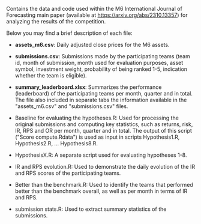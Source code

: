 Contains the data and code used within the M6 International Journal of Forecasting main paper (available at https://arxiv.org/abs/2310.13357) for analyzing the results of the competition.

Below you may find a brief description of each file:

* **assets_m6.csv**: Daily adjusted close prices for the M6 assets.

* **submissions.csv**: Submissions made by the participating teams (team id, month of submission, month used for evaluation purposes, asset symbol, investment weight, probability of being ranked 1-5, indication whether the team is eligible).

* **summary_leaderboard.xlsx**: Summarizes the performance (leaderboard) of the participating teams per month, quarter and in total. The file also included in separate tabs the information available in the "assets_m6.csv" and "submissions.csv" files.

* Baseline for evaluating the hypotheses.R: Used for processing the original submissions and computing key statistics, such as returns, risk, IR, RPS and OR per month, quarter and in total. The output of this script ("Score compute.Rdata") is used as input in scripts Hypothesis1.R, Hypothesis2.R, ... Hypothesis8.R.

* HypothesisX.R: A separate script used for evaluating hypotheses 1-8.

* IR and RPS evolution.R: Used to demonstrate the daily evolution of the IR and RPS scores of the participating teams.

* Better than the benchmark.R: Used to identify the teams that performed better than the benchmark overall, as well as per month in terms of IR and RPS.

* submission stats.R: Used to extract summary statistics of the submissions.



